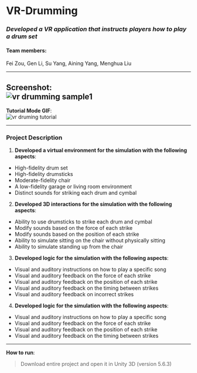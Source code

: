 # VR-Drumming  
### *Developed a VR application that instructs players how to play a drum set*  

#### Team members:
Fei Zou, Gen Li, Su Yang, Aining Yang, Menghua Liu 

------  
**Screenshot**:  
![vr drumming sample1](https://user-images.githubusercontent.com/31857879/34464849-686219b4-ee58-11e7-9874-2476230e7fed.jpg)
------  
**Tutorial Mode GIF**:  
![vr druming tutorial](https://user-images.githubusercontent.com/31857879/34464827-ee8441d0-ee57-11e7-845c-5b5e4fef963c.gif)

------   
### Project Description  
1. **Developed a virtual environment for the simulation with the following aspects**:
- High-fidelity drum set
- High-fidelity drumsticks
- Moderate-fidelity chair
- A low-fidelity garage or living room environment
- Distinct sounds for striking each drum and cymbal
  
2. **Developed 3D interactions for the simulation with the following aspects**:
- Ability to use drumsticks to strike each drum and cymbal
- Modify sounds based on the force of each strike
- Modify sounds based on the position of each strike
- Ability to simulate sitting on the chair without physically sitting
- Ability to simulate standing up from the chair
  
3. **Developed logic for the simulation with the following aspects**:
- Visual and auditory instructions on how to play a specific song
- Visual and auditory feedback on the force of each strike
- Visual and auditory feedback on the position of each strike
- Visual and auditory feedback on the timing between strikes
- Visual and auditory feedback on incorrect strikes
  
4. **Developed logic for the simulation with the following aspects**:
- Visual and auditory instructions on how to play a specific song
- Visual and auditory feedback on the force of each strike
- Visual and auditory feedback on the position of each strike
- Visual and auditory feedback on the timing between strikes
  
  
------
**How to run**:  
  > Download entire project and open it in Unity 3D (version 5.6.3)
